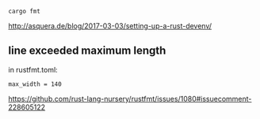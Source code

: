 `cargo fmt`

http://asquera.de/blog/2017-03-03/setting-up-a-rust-devenv/

## line exceeded maximum length

in rustfmt.toml:

`max_width = 140`

https://github.com/rust-lang-nursery/rustfmt/issues/1080#issuecomment-228605122

